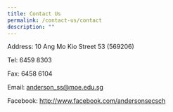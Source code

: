```yaml
---
title: Contact Us
permalink: /contact-us/contact
description: ""
---
```


Address:
10 Ang Mo Kio Street 53 (569206)

Tel:
6459 8303

Fax:
6458 6104

Email:
anderson_ss@moe.edu.sg

Facebook:
http://www.facebook.com/andersonsecsch

